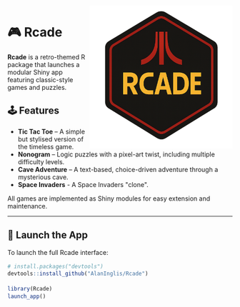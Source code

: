<img src="man/figures/badge.png" align="right" height="320" />

# 🎮 Rcade

**Rcade** is a retro-themed R package that launches a modular Shiny app featuring classic-style games and puzzles.



## 🕹️ Features

- **Tic Tac Toe** – A simple but stylised version of the timeless game.
- **Nonogram** – Logic puzzles with a pixel-art twist, including multiple difficulty levels.
- **Cave Adventure** – A text-based, choice-driven adventure through a mysterious cave.
- **Space Invaders** - A Space Invaders "clone".

All games are implemented as Shiny modules for easy extension and maintenance.

---

## 🚀 Launch the App

To launch the full Rcade interface:

```r
# install.packages("devtools")
devtools::install_github("AlanInglis/Rcade")

library(Rcade)
launch_app()
```